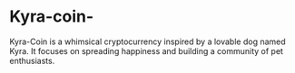 # Kyra-coin-
Kyra-Coin is a whimsical cryptocurrency inspired by a lovable dog named Kyra. It focuses on spreading happiness and building a community of pet enthusiasts.
